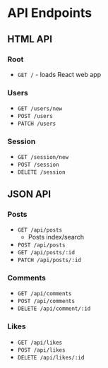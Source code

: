 # API Endpoints

## HTML API

### Root

- `GET /` - loads React web app

### Users

- `GET /users/new`
- `POST /users`
- `PATCH /users`

### Session

- `GET /session/new`
- `POST /session`
- `DELETE /session`

## JSON API

### Posts

- `GET /api/posts`
  - Posts index/search
- `POST /api/posts`
- `GET /api/posts/:id`
- `PATCH /api/posts/:id`

### Comments

- `GET /api/comments`
- `POST /api/comments`
- `DELETE /api/comment/:id`

### Likes

- `GET /api/likes`
- `POST /api/likes`
- `DELETE /api/likes/:id`
